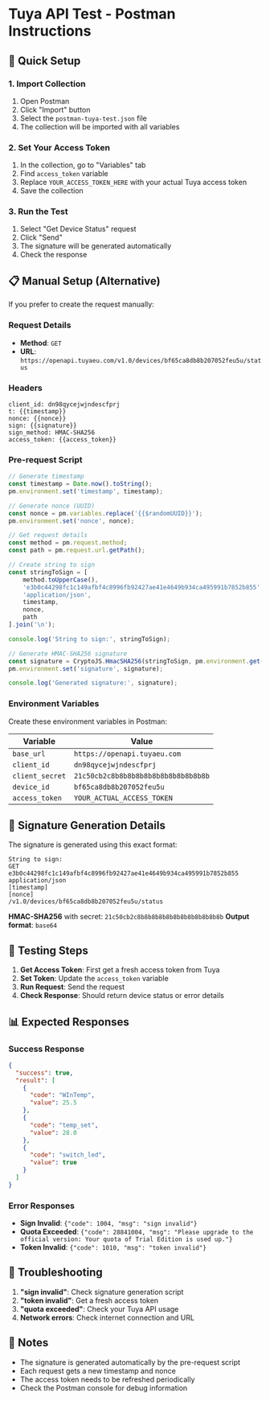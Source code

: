 # Tuya API Test - Postman Instructions

## 🚀 Quick Setup

### 1. Import Collection
1. Open Postman
2. Click "Import" button
3. Select the `postman-tuya-test.json` file
4. The collection will be imported with all variables

### 2. Set Your Access Token
1. In the collection, go to "Variables" tab
2. Find `access_token` variable
3. Replace `YOUR_ACCESS_TOKEN_HERE` with your actual Tuya access token
4. Save the collection

### 3. Run the Test
1. Select "Get Device Status" request
2. Click "Send"
3. The signature will be generated automatically
4. Check the response

## 📋 Manual Setup (Alternative)

If you prefer to create the request manually:

### Request Details
- **Method**: `GET`
- **URL**: `https://openapi.tuyaeu.com/v1.0/devices/bf65ca8db8b207052feu5u/status`

### Headers
```
client_id: dn98qycejwjndescfprj
t: {{timestamp}}
nonce: {{nonce}}
sign: {{signature}}
sign_method: HMAC-SHA256
access_token: {{access_token}}
```

### Pre-request Script
```javascript
// Generate timestamp
const timestamp = Date.now().toString();
pm.environment.set('timestamp', timestamp);

// Generate nonce (UUID)
const nonce = pm.variables.replace('{{$randomUUID}}');
pm.environment.set('nonce', nonce);

// Get request details
const method = pm.request.method;
const path = pm.request.url.getPath();

// Create string to sign
const stringToSign = [
    method.toUpperCase(),
    'e3b0c44298fc1c149afbf4c8996fb92427ae41e4649b934ca495991b7852b855',
    'application/json',
    timestamp,
    nonce,
    path
].join('\n');

console.log('String to sign:', stringToSign);

// Generate HMAC-SHA256 signature
const signature = CryptoJS.HmacSHA256(stringToSign, pm.environment.get('client_secret')).toString(CryptoJS.enc.Base64);
pm.environment.set('signature', signature);

console.log('Generated signature:', signature);
```

### Environment Variables
Create these environment variables in Postman:

| Variable | Value |
|----------|-------|
| `base_url` | `https://openapi.tuyaeu.com` |
| `client_id` | `dn98qycejwjndescfprj` |
| `client_secret` | `21c50cb2c8b8b8b8b8b8b8b8b8b8b8b8b` |
| `device_id` | `bf65ca8db8b207052feu5u` |
| `access_token` | `YOUR_ACTUAL_ACCESS_TOKEN` |

## 🔧 Signature Generation Details

The signature is generated using this exact format:

```
String to sign:
GET
e3b0c44298fc1c149afbf4c8996fb92427ae41e4649b934ca495991b7852b855
application/json
[timestamp]
[nonce]
/v1.0/devices/bf65ca8db8b207052feu5u/status
```

**HMAC-SHA256** with secret: `21c50cb2c8b8b8b8b8b8b8b8b8b8b8b8b`
**Output format**: `base64`

## 🧪 Testing Steps

1. **Get Access Token**: First get a fresh access token from Tuya
2. **Set Token**: Update the `access_token` variable
3. **Run Request**: Send the request
4. **Check Response**: Should return device status or error details

## 📊 Expected Responses

### Success Response
```json
{
  "success": true,
  "result": [
    {
      "code": "WInTemp",
      "value": 25.5
    },
    {
      "code": "temp_set",
      "value": 28.0
    },
    {
      "code": "switch_led",
      "value": true
    }
  ]
}
```

### Error Responses
- **Sign Invalid**: `{"code": 1004, "msg": "sign invalid"}`
- **Quota Exceeded**: `{"code": 28841004, "msg": "Please upgrade to the official version: Your quota of Trial Edition is used up."}`
- **Token Invalid**: `{"code": 1010, "msg": "token invalid"}`

## 🐛 Troubleshooting

1. **"sign invalid"**: Check signature generation script
2. **"token invalid"**: Get a fresh access token
3. **"quota exceeded"**: Check your Tuya API usage
4. **Network errors**: Check internet connection and URL

## 📝 Notes

- The signature is generated automatically by the pre-request script
- Each request gets a new timestamp and nonce
- The access token needs to be refreshed periodically
- Check the Postman console for debug information
